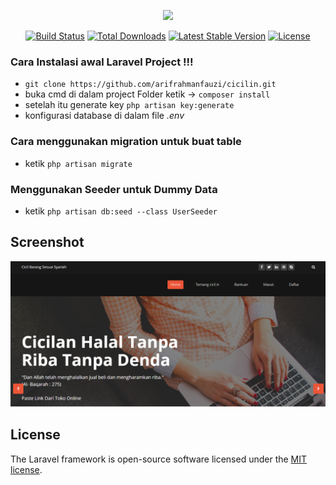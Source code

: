 <p align="center"><img src="https://res.cloudinary.com/dtfbvvkyp/image/upload/v1566331377/laravel-logolockup-cmyk-red.svg" width="400"></p>

<p align="center">
<a href="https://travis-ci.org/laravel/framework"><img src="https://travis-ci.org/laravel/framework.svg" alt="Build Status"></a>
<a href="https://packagist.org/packages/laravel/framework"><img src="https://poser.pugx.org/laravel/framework/d/total.svg" alt="Total Downloads"></a>
<a href="https://packagist.org/packages/laravel/framework"><img src="https://poser.pugx.org/laravel/framework/v/stable.svg" alt="Latest Stable Version"></a>
<a href="https://packagist.org/packages/laravel/framework"><img src="https://poser.pugx.org/laravel/framework/license.svg" alt="License"></a>
</p>

### Cara Instalasi awal Laravel Project !!!
 - `git clone https://github.com/arifrahmanfauzi/cicilin.git`
 - buka cmd di dalam project Folder ketik -> `composer install`
 - setelah itu generate key `php artisan key:generate`
 - konfigurasi database di dalam file *.env*

### Cara menggunakan migration untuk buat table
  - ketik `php artisan migrate`

### Menggunakan Seeder untuk Dummy Data
  - ketik `php artisan db:seed --class UserSeeder`

## Screenshot
![](ScreenShot.PNG)
## License

The Laravel framework is open-source software licensed under the [MIT license](https://opensource.org/licenses/MIT).
